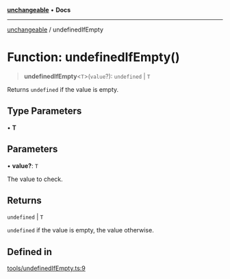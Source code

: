 [**unchangeable**](../README.md) • **Docs**

***

[unchangeable](../README.md) / undefinedIfEmpty

# Function: undefinedIfEmpty()

> **undefinedIfEmpty**\<`T`\>(`value`?): `undefined` \| `T`

Returns `undefined` if the value is empty.

## Type Parameters

• **T**

## Parameters

• **value?**: `T`

The value to check.

## Returns

`undefined` \| `T`

`undefined` if the value is empty, the value otherwise.

## Defined in

[tools/undefinedIfEmpty.ts:9](https://github.com/nevoland/unchangeable/blob/cb3ef0359ae452ac2f0cc5f751df75211de2d3d2/lib/tools/undefinedIfEmpty.ts#L9)
